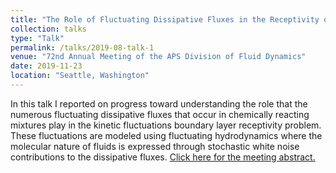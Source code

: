 ```yaml
---
title: "The Role of Fluctuating Dissipative Fluxes in the Receptivity of High-Speed Chemically Reacting Boundary Layers in Binary Mixtures to Kinetic Fluctuations"
collection: talks
type: "Talk"
permalink: /talks/2019-08-talk-1
venue: "72nd Annual Meeting of the APS Division of Fluid Dynamics"
date: 2019-11-23
location: "Seattle, Washington"
---
```


In this talk I reported on progress toward understanding the role that the numerous fluctuating dissipative fluxes that occur in chemically reacting mixtures play in the kinetic fluctuations boundary layer receptivity problem. These fluctuations are modeled using fluctuating hydrodynamics where the molecular nature of fluids is expressed through stochastic white noise contributions to the dissipative fluxes. [Click here for the meeting abstract.](http://meetings.aps.org/Meeting/DFD19/Session/B34.7)

